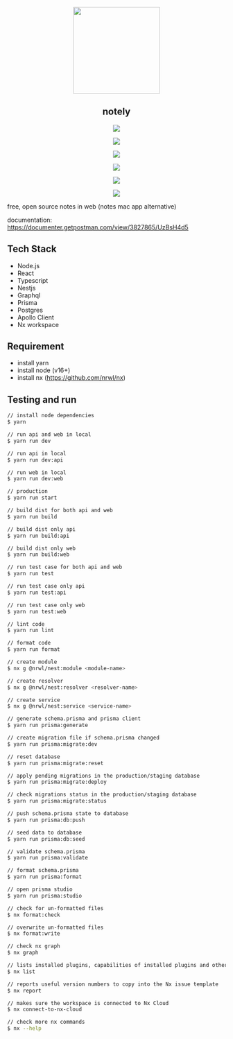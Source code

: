 <p align="center">
  <img width="200px" src="https://github.com/yeukfei02/notely/blob/main/readme-icon.png"><br/>
  <h2 align="center">notely</h2>
</p>

<p align="center">
  <img src="https://github.com/yeukfei02/notely/blob/main/screenshots/screenshot1.png">
</p>

<p align="center">
  <img src="https://github.com/yeukfei02/notely/blob/main/screenshots/screenshot2.png">
</p>

<p align="center">
  <img src="https://github.com/yeukfei02/notely/blob/main/screenshots/screenshot3.png">
</p>

<p align="center">
  <img src="https://github.com/yeukfei02/notely/blob/main/screenshots/screenshot4.png">
</p>

<p align="center">
  <img src="https://github.com/yeukfei02/notely/blob/main/screenshots/screenshot5.png">
</p>

<p align="center">
  <img src="https://github.com/yeukfei02/notely/blob/main/screenshots/screenshot6.png">
</p>

free, open source notes in web (notes mac app alternative)

documentation: <https://documenter.getpostman.com/view/3827865/UzBsH4d5>

## Tech Stack

- Node.js
- React
- Typescript
- Nestjs
- Graphql
- Prisma
- Postgres
- Apollo Client
- Nx workspace

## Requirement

- install yarn
- install node (v16+)
- install nx (<https://github.com/nrwl/nx>)

## Testing and run

```zsh
// install node dependencies
$ yarn

// run api and web in local
$ yarn run dev

// run api in local
$ yarn run dev:api

// run web in local
$ yarn run dev:web

// production
$ yarn run start

// build dist for both api and web
$ yarn run build

// build dist only api
$ yarn run build:api

// build dist only web
$ yarn run build:web

// run test case for both api and web
$ yarn run test

// run test case only api
$ yarn run test:api

// run test case only web
$ yarn run test:web

// lint code
$ yarn run lint

// format code
$ yarn run format
```

```zsh
// create module
$ nx g @nrwl/nest:module <module-name>

// create resolver
$ nx g @nrwl/nest:resolver <resolver-name>

// create service
$ nx g @nrwl/nest:service <service-name>

// generate schema.prisma and prisma client
$ yarn run prisma:generate

// create migration file if schema.prisma changed
$ yarn run prisma:migrate:dev

// reset database
$ yarn run prisma:migrate:reset

// apply pending migrations in the production/staging database
$ yarn run prisma:migrate:deploy

// check migrations status in the production/staging database
$ yarn run prisma:migrate:status

// push schema.prisma state to database
$ yarn run prisma:db:push

// seed data to database
$ yarn run prisma:db:seed

// validate schema.prisma
$ yarn run prisma:validate

// format schema.prisma
$ yarn run prisma:format

// open prisma studio
$ yarn run prisma:studio
```

```zsh
// check for un-formatted files
$ nx format:check

// overwrite un-formatted files
$ nx format:write

// check nx graph
$ nx graph

// lists installed plugins, capabilities of installed plugins and other available plugins.
$ nx list

// reports useful version numbers to copy into the Nx issue template
$ nx report

// makes sure the workspace is connected to Nx Cloud
$ nx connect-to-nx-cloud

// check more nx commands
$ nx --help
```

